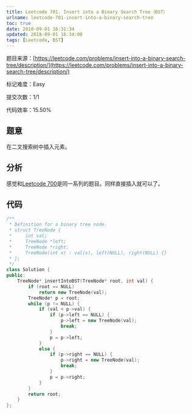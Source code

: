 ```yaml
---
title: Leetcode 701. Insert into a Binary Search Tree（BST）
urlname: leetcode-701-insert-into-a-binary-search-tree
toc: true
date: 2018-09-01 16:31:34
updated: 2018-09-01 16:34:00
tags: [Leetcode, BST]
---
```


题目来源：[https://leetcode.com/problems/insert-into-a-binary-search-tree/description/](https://leetcode.com/problems/insert-into-a-binary-search-tree/description/)

标记难度：Easy

提交次数：1/1

代码效率：15.50%

## 题意

在二叉搜索树中插入元素。

## 分析

感觉和[Leetcode 700](/post/leetcode-700-search-in-a-binary-search-tree)是同一系列的题目。同样直接插入就可以了。

## 代码

```cpp
/**
 * Definition for a binary tree node.
 * struct TreeNode {
 *     int val;
 *     TreeNode *left;
 *     TreeNode *right;
 *     TreeNode(int x) : val(x), left(NULL), right(NULL) {}
 * };
 */
class Solution {
public:
    TreeNode* insertIntoBST(TreeNode* root, int val) {
        if (root == NULL)
            return new TreeNode(val);
        TreeNode* p = root;
        while (p != NULL) {
            if (val < p->val) {
                if (p->left == NULL) {
                    p->left = new TreeNode(val);
                    break;
                }
                p = p->left;
            }
            else {
                if (p->right == NULL) {
                    p->right = new TreeNode(val);
                    break;
                }
                p = p->right;
            }
        }
        return root;
    }
};
```
